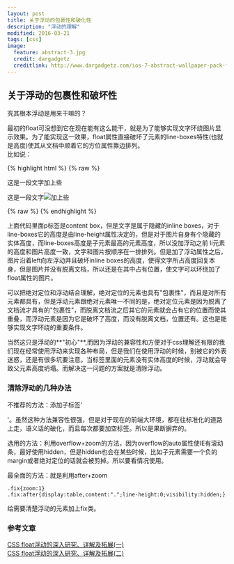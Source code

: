 ```yaml
---
layout: post
title: 关于浮动的包裹性和破化性
description: "浮动的理解"
modified: 2016-03-21
tags: [css]
image:
  feature: abstract-3.jpg
  credit: dargadgetz
  creditlink: http://www.dargadgetz.com/ios-7-abstract-wallpaper-pack-for-iphone-5-and-ipod-touch-retina/
---
```


## 关于浮动的包裹性和破坏性

究其根本浮动是用来干嘛的？  

最初的float可没想到它在现在能有这么能干，就是为了能够实现文字环绕图片显示效果。为了能实现这一效果，float属性直接破坏了元素的line-boxes特性(也就是高度)使其从文档中顺着它的方位属性靠边排列。  
比如说：

{% highlight html %}
{% raw %}
<p>这是一段文字<img>加上些</p>
<p>这是一段文字<img style="float：left" src="img.jpg"/>加上些</p>
{% raw %}
{% endhighlight %}

上面代码里面p标签是content box，但是文字是属于隐藏的inline boxes，对于line-boxes它的高度是由line-height属性决定的，但是对于图片自身有个隐藏的实体高度，而line-boxes高度是子元素最高的元素高度，所以没加浮动之前 li元素的高度和图片高度一致，文字和图片按顺序在一排排列。但是加了浮动属性之后，图片沿着left向左浮动并且破坏inline boxes的高度，使得文字所占高度回复本身，但是图片并没有脱离文档，所以还是在其中占有位置，使文字可以环绕加了float属性的图片。  

可以把绝对定位和浮动结合理解，绝对定位的元素也具有"包裹性"，而且是对所有元素都具有，但是浮动元素跟绝对元素唯一不同的是，绝对定位元素是因为脱离了文档流才具有的"包裹性"，而脱离文档流之后其它的元素就会占有它的位置而使其重叠，而浮动元素是因为它是破坏了高度，而没有脱离文档，位置还有。这也是能够实现文字环绕的重要条件。

当然这只是浮动的**"初心"**,而因为浮动的兼容性和方便对于css理解还有限的我们现在经常使用浮动来实现各种布局，但是我们在使用浮动的时候，别被它的外表迷惑，还是有很多坑要注意。当标签里面的元素没有实体高度的时候，浮动就会导致父元素高度坍塌。而解决这一问题的方案就是清除浮动。  

### 清除浮动的几种办法

不推荐的方法：添加子标签'<div style="clear:both"></div>'。虽然这种方法兼容性很强，但是对于现在的前端大环境，都在往标准化的道路上走，语义话的破化，而且每次都要加空标签。所以是果断摒弃的。 

选用的方法：利用overflow+zoom的方法，因为overflow的auto属性使IE有滚动条，最好使用hidden，但是hidden也会在某些时候，比如子元素需要一个负的margin或者绝对定位的话就会被剪掉。所以要看情况使用。

最全面的方法：就是利用after+zoom

	.fix{zoom:1}
	.fix:after{display:table,content:".";line-height:0;visibility:hidden;}

给需要清楚浮动的元素加上fix类。


### 参考文章
<a href="http://www.zhangxinxu.com/wordpress/?p=583">CSS float浮动的深入研究、详解及拓展(一)</a>  
<a href="http://www.zhangxinxu.com/wordpress/?p=594">CSS float浮动的深入研究、详解及拓展(二)</a>